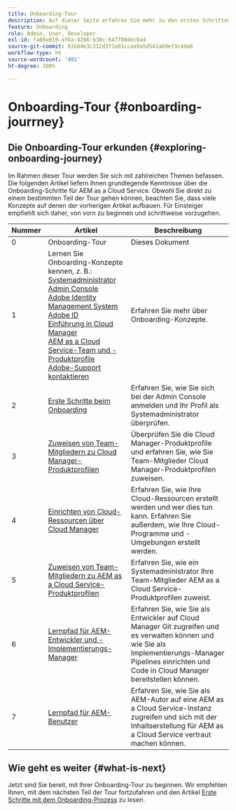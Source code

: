 ```yaml
---
title: Onboarding-Tour
description: Auf dieser Seite erfahren Sie mehr zu den ersten Schritten auf Ihrer Onboarding-Tour.
feature: Onboarding
role: Admin, User, Developer
exl-id: fa88a919-af6a-4266-b38c-647706decba4
source-git-commit: 91b84e3c312d3f1e01ccaa9a5d541a69ef3c4da6
workflow-type: ht
source-wordcount: '401'
ht-degree: 100%

---
```


# Onboarding-Tour {#onboarding-jourrney}

## Die Onboarding-Tour erkunden {#exploring-onboarding-journey}

Im Rahmen dieser Tour werden Sie sich mit zahlreichen Themen befassen. Die folgenden Artikel liefern Ihnen grundlegende Kenntnisse über die Onboarding-Schritte für AEM as a Cloud Service. Obwohl Sie direkt zu einem bestimmten Teil der Tour gehen können, beachten Sie, dass viele Konzepte auf denen der vorherigen Artikel aufbauen. Für Einsteiger empfiehlt sich daher, von vorn zu beginnen und schrittweise vorzugehen.

| Nummer | Artikel | Beschreibung |
|---|---|---|
| 0 | Onboarding-Tour | Dieses Dokument |
| 1 | Lernen Sie Onboarding-Konzepte kennen, z. B.:<br>[Systemadministrator](https://experienceleague.adobe.com/docs/experience-manager-cloud-service/onboarding/onboarding-concepts/system-administrator.html?lang=de)<br>[Admin Console](https://experienceleague.adobe.com/docs/experience-manager-cloud-service/onboarding/onboarding-concepts/admin-console.html?lang=de)<br>[Adobe Identity Management System](https://experienceleague.adobe.com/docs/experience-manager-cloud-service/onboarding/onboarding-concepts/ims.html?lang=de)<br>[Adobe ID](https://experienceleague.adobe.com/docs/experience-manager-cloud-service/onboarding/onboarding-concepts/adobe-id.html?lang=de)<br>[Einführung in Cloud Manager](https://experienceleague.adobe.com/docs/experience-manager-cloud-service/onboarding/onboarding-concepts/cloud-manager-introduction.html?lang=de)<br>[AEM as a Cloud Service-Team und -Produktprofile](https://experienceleague.adobe.com/docs/experience-manager-cloud-service/onboarding/onboarding-concepts/aem-cs-team-product-profiles.html?lang=de)<br>[Adobe-Support kontaktieren](https://experienceleague.adobe.com/docs/experience-manager-cloud-service/onboarding/onboarding-concepts/onboarding-help-resources.html?lang=de) | Erfahren Sie mehr über Onboarding-Konzepte. |
| 2 | [Erste Schritte beim Onboarding](/help/journey-onboarding/sysadmin/get-started-onboarding-journey.md) | Erfahren Sie, wie Sie sich bei der Admin Console anmelden und Ihr Profil als Systemadministrator überprüfen. |
| 3 | [Zuweisen von Team-Mitgliedern zu Cloud Manager-Produktprofilen](/help/journey-onboarding/sysadmin/assign-team-members-cloud-manager.md) | Überprüfen Sie die Cloud Manager-Produktprofile und erfahren Sie, wie Sie Team-Mitglieder Cloud Manager-Produktprofilen zuweisen. |
| 4 | [Einrichten von Cloud-Ressourcen über Cloud Manager](/help/journey-onboarding/sysadmin/setup-cloud-resources-via-cloud-manager.md) | Erfahren Sie, wie Ihre Cloud-Ressourcen erstellt werden und wer dies tun kann. Erfahren Sie außerdem, wie Ihre Cloud-Programme und -Umgebungen erstellt werden. |
| 5 | [Zuweisen von Team-Mitgliedern zu AEM as a Cloud Service-Produktprofilen](/help/journey-onboarding/sysadmin/assign-team-members-aem-cloud-service.md) | Erfahren Sie, wie ein Systemadministrator Ihre Team-Mitglieder AEM as a Cloud Service-Produktprofilen zuweist. |
| 6 | [Lernpfad für AEM-Entwickler und -Implementierungs-Manager](/help/journey-onboarding/sysadmin/learning-path-developers-deploymentmanagers.md) | Erfahren Sie, wie Sie als Entwickler auf Cloud Manager Git zugreifen und es verwalten können und wie Sie als Implementierungs-Manager Pipelines einrichten und Code in Cloud Manager bereitstellen können. |
| 7 | [Lernpfad für AEM-Benutzer](/help/journey-onboarding/sysadmin/learning-path-aem-users.md) | Erfahren Sie, wie Sie als AEM-Autor auf eine AEM as a Cloud Service-Instanz zugreifen und sich mit der Inhaltserstellung für AEM as a Cloud Service vertraut machen können. |

## Wie geht es weiter {#what-is-next}

Jetzt sind Sie bereit, mit Ihrer Onboarding-Tour zu beginnen. Wir empfehlen Ihnen, mit dem nächsten Teil der Tour fortzufahren und den Artikel [Erste Schritte mit dem Onboarding-Prozess](/help/journey-onboarding/sysadmin/get-started-onboarding-journey.md) zu lesen.
